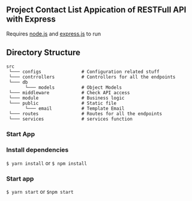 ## Project Contact List Appication of RESTFull API with Express

Requires [node.js](https://nodejs.org/en/) and [express.js](https://expressjs.com/) to run

## Directory Structure

``` 
src
 └─── configs               # Configuration related stuff
 └─── contrrollers          # Controllers for all the endpoints
 └─── db
       └─── models          # Object Models
 └─── middleware            # Check API access
 └─── module                # Business logic
 └─── public                # Static file
       └─── email           # Template Email
 └─── routes                # Routes for all the endpoints
 └─── services              # services function 
 ```

 ### Start App

 ### Install dependencies
 `$ yarn install` or `$ npm install`

 ### Start app
 `$ yarn start` or `$npm start` 
